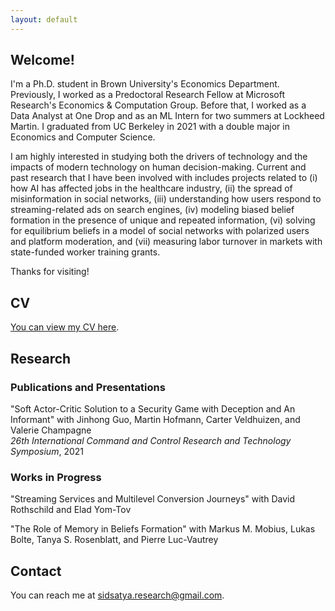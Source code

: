 ```yaml
---
layout: default
---
```

## Welcome!
I'm a Ph.D. student in Brown University's Economics Department. Previously, I worked as a Predoctoral Research Fellow at Microsoft Research's Economics & Computation Group. Before that, I worked as a Data Analyst at One Drop and as an ML Intern for two summers at Lockheed Martin. I graduated from UC Berkeley in 2021 with a double major in Economics and Computer Science. 

I am highly interested in studying both the drivers of technology and the impacts of modern technology on human decision-making. Current and past research that I have been involved with includes projects related to (i) how AI has affected jobs in the healthcare industry, (ii) the spread of misinformation in social networks, (iii) understanding how users respond to streaming-related ads on search engines, (iv) modeling biased belief formation in the presence of unique and repeated information, (vi) solving for equilibrium beliefs in a model of social networks with polarized users and platform moderation, and (vii) measuring labor turnover in markets with state-funded worker training grants. 

Thanks for visiting!

## CV
[You can view my CV here](./assets/curriculum_vitae.pdf).

## Research

### Publications and Presentations
"Soft Actor-Critic Solution to a Security Game with Deception and An Informant" with Jinhong Guo, Martin Hofmann, Carter Veldhuizen, and Valerie Champagne\
_26th International Command and Control Research and Technology Symposium_, 2021

### Works in Progress
"Streaming Services and Multilevel Conversion Journeys" with David Rothschild and Elad Yom-Tov

"The Role of Memory in Beliefs Formation" with Markus M. Mobius, Lukas Bolte, Tanya S. Rosenblatt, and Pierre Luc-Vautrey

## Contact
You can reach me at [sidsatya.research@gmail.com](sidsatya.research@gmail.com).

